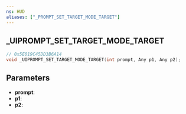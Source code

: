 ```yaml
---
ns: HUD
aliases: ["_PROMPT_SET_TARGET_MODE_TARGET"]
---
```

## _UIPROMPT_SET_TARGET_MODE_TARGET

```c
// 0x5E019C45DD3B6A14
void _UIPROMPT_SET_TARGET_MODE_TARGET(int prompt, Any p1, Any p2);
```

## Parameters
* **prompt**:
* **p1**:
* **p2**:
